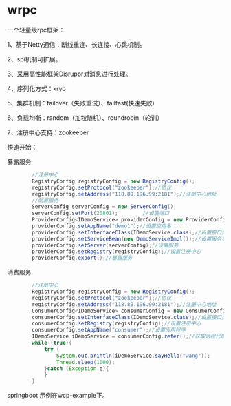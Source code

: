 # wrpc

一个轻量级rpc框架：

1、基于Netty通信：断线重连、长连接、心跳机制。

2、spi机制可扩展。

3、采用高性能框架Disrupor对消息进行处理。

4、序列化方式：kryo

5、集群机制：failover（失败重试）、failfast(快速失败)

6、负载均衡：random（加权随机）、roundrobin（轮训）

7、注册中心支持：zookeeper



快速开始：

暴露服务

```java
        //注册中心
        RegistryConfig registryConfig = new RegistryConfig();
        registryConfig.setProtocol("zookeeper");//协议
        registryConfig.setAddress("118.89.196.99:2181");//注册中心地址
        //配置服务
        ServerConfig serverConfig = new ServerConfig();
        serverConfig.setPort(20801);        //设置端口
        ProviderConfig<IDemoService> providerConfig = new ProviderConfig<>();
        providerConfig.setAppName("demo1");//设置应用名
        providerConfig.setInterfaceClass(IDemoService.class);//设置接口类
        providerConfig.setServiceBean(new DemoServiceImpl());//设置服务实现类
        providerConfig.setServer(serverConfig);//设置服务
        providerConfig.setRegistry(registryConfig);//设置注册中心
        providerConfig.export();//暴露服务
```

消费服务

```java
        //注册中心
        RegistryConfig registryConfig = new RegistryConfig();
        registryConfig.setProtocol("zookeeper");//协议
        registryConfig.setAddress("118.89.196.99:2181");//注册中心地址
        ConsumerConfig<IDemoService> consumerConfig = new ConsumerConfig<>();
        consumerConfig.setInterfaceClass(IDemoService.class);//设置接口类
        consumerConfig.setRegistry(registryConfig);//设置注册中心
        consumerConfig.setAppName("consumer");//设置应用程序
        IDemoService iDemoService = consumerConfig.refer();//获取远程代理类
        while (true){
            try {
                System.out.println(iDemoService.sayHello("wang"));
                Thread.sleep(1000);
            }catch (Exception e){
            }
        }
```



springboot 示例在wcp-example下。